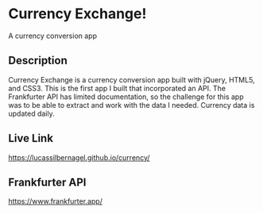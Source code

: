 # Currency Exchange!

A currency conversion app

## Description

Currency Exchange is a currency conversion app built with jQuery, HTML5, and CSS3. This is the first app I built that incorporated an API. The Frankfurter API has limited documentation, so the challenge for this app was to be able to extract and work with the data I needed. Currency data is updated daily.

## Live Link
https://lucassilbernagel.github.io/currency/

## Frankfurter API
https://www.frankfurter.app/
